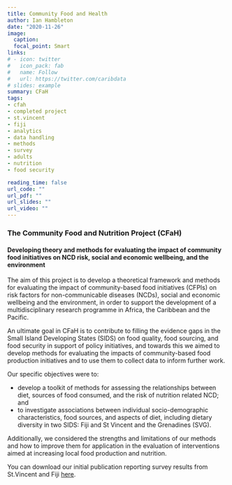 ```yaml
---
title: Community Food and Health
author: Ian Hambleton
date: "2020-11-26"
image:
  caption:
  focal_point: Smart
links:
# - icon: twitter
#   icon_pack: fab
#   name: Follow
#   url: https://twitter.com/caribdata
# slides: example
summary: CFaH
tags:
- cfah
- completed project
- st.vincent
- fiji
- analytics
- data handling
- methods
- survey
- adults
- nutrition
- food security

reading_time: false
url_code: ""
url_pdf: ""
url_slides: ""
url_video: ""
---
```


### The Community Food and Nutrition Project (CFaH)
#### Developing theory and methods for evaluating the impact of community food initiatives on NCD risk, social and economic wellbeing, and the environment 

The aim of this project is to develop a theoretical framework and methods for evaluating the impact of community-based food initiatives (CFPIs) on risk factors for non-communicable diseases (NCDs), social and economic wellbeing and the environment, in order to support the development of a multidisciplinary research programme in Africa, the Caribbean and the Pacific.

An ultimate goal in CFaH is to contribute to filling the evidence gaps in the Small Island Developing States (SIDS) on food quality, food sourcing, and food security in support of policy initiatives, and towards this we aimed to develop methods for evaluating the impacts of community-based food production initiatives and to use them to collect data to inform further work. 

Our specific objectives were to:

- develop a toolkit of methods for assessing the relationships between diet, sources of food consumed, and the risk of nutrition related NCD; and 
- to investigate associations between individual socio-demographic characteristics, food sources, and aspects of diet, including dietary diversity in two SIDS: Fiji and St Vincent and the Grenadines (SVG). 

Additionally, we considered the strengths and limitations of our methods and how to improve them for application in the evaluation of interventions aimed at increasing local food production and nutrition.

You can download our initial publication reporting survey results from St.Vincent and Fiji [here](https://www.mdpi.com/2072-6643/12/11/3350).